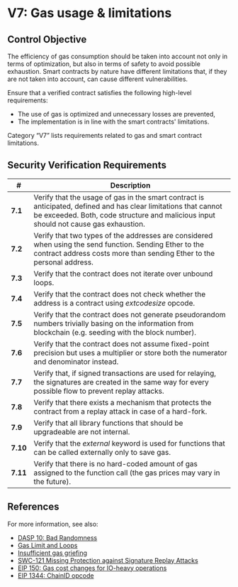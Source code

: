 # V7: Gas usage & limitations

## Control Objective

The efficiency of gas consumption should be taken into account not only in terms of optimization, but also in terms of safety to avoid possible exhaustion. Smart contracts by nature have different limitations that, if they are not taken into account, can cause different vulnerabilities.

Ensure that a verified contract satisfies the following high-level requirements:
* The use of gas is optimized and unnecessary losses are prevented,
* The implementation is in line with the smart contracts' limitations.

Category “V7” lists requirements related to gas and smart contract limitations.

## Security Verification Requirements

| # | Description |
| --- | --- |
| **7.1** | Verify that the usage of gas in the smart contract is anticipated, defined and has clear limitations that cannot be exceeded. Both, code structure and malicious input should not cause gas exhaustion. | 
| **7.2** | Verify that two types of the addresses are considered when using the send function. Sending Ether to the contract address costs more than sending Ether to the personal address. | 
| **7.3** | Verify that the contract does not iterate over unbound loops. | 
| **7.4** | Verify that the contract does not check whether the address is a contract using *extcodesize* opcode. | 
| **7.5** | Verify that the contract does not generate pseudorandom numbers trivially basing on the information from blockchain (e.g. seeding with the block number). | 
| **7.6** | Verify that the contract does not assume fixed-point precision but uses a multiplier or store both the numerator and denominator instead. | 
| **7.7** | Verify that, if signed transactions are used for relaying, the signatures are created in the same way for every possible flow to prevent replay attacks. | 
| **7.8** | Verify that there exists a mechanism that protects the contract from a replay attack in case of a hard-fork. | 
| **7.9** | Verify that all library functions that should be upgradeable are not internal. | 
| **7.10** | Verify that the *external* keyword is used for functions that can be called externally only to save gas. | 
| **7.11** | Verify that there is no hard-coded amount of gas assigned to the function call (the gas prices may vary in the future). | 

## References

For more information, see also:

* [DASP 10: Bad Randomness](https://www.dasp.co/#item-6)
* [Gas Limit and Loops](https://solidity.readthedocs.io/en/v0.5.10/security-considerations.html#gas-limit-and-loops)
* [Insufficient gas griefing](https://consensys.github.io/smart-contract-best-practices/known_attacks/#insufficient-gas-griefing)
* [SWC-121 Missing Protection against Signature Replay Attacks](https://smartcontractsecurity.github.io/SWC-registry/docs/SWC-121)
* [EIP 150: Gas cost changes for IO-heavy operations](https://github.com/ethereum/EIPs/blob/master/EIPS/eip-150.md)
* [EIP 1344: ChainID opcode](https://eips.ethereum.org/EIPS/eip-1344)
